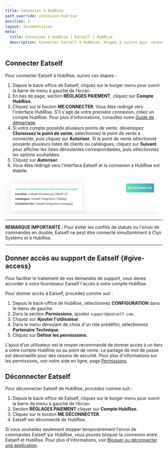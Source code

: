 ```yaml
---
title: Connexion à HubRise
path_override: connexion-hubrise
position: 2
layout: documentation
meta:
  title: Connexion à HubRise | Eatself | HubRise
  description: Connecter Eatself à HubRise, étapes à suivre pour recevoir vos commandes Eatself dans votre logiciel de caisse.
---
```



## Connecter Eatself

Pour connecter Eatself à HubRise, suivez ces étapes :

1. Depuis le back-office de Eatself, cliquez sur le burger menu pour ouvrir la barre de menu à gauche de l’écran.
1. En bas de page, section **RÉGLAGES PAIEMENT**, cliquez sur **Compte HubRise**.
1. Cliquez sur le bouton **ME CONNECTER**. Vous êtes redirigé vers l'interface HubRise. S'il s'agit de votre première connexion, créez un compte HubRise. Pour plus d'informations, consultez notre [Guide de démarrage](/docs/get-started). 
1. Si votre compte possède plusieurs points de vente, développez **Choisissez le point de vente**, sélectionnez le point de vente à connecter, puis cliquez sur **Autoriser**. Si le point de vente sélectionné possède plusieurs listes de clients ou catalogues, cliquez sur **Suivant** pour afficher les listes déroulantes correspondantes, puis sélectionnez les options souhaitées.
1. Cliquez sur **Autoriser**.
1. Vous êtes redirigé vers l'interface Eatself et la connexion à HubRise est établie.

![Connecter Eatself à HubRise](./images/001-2x-eatself-connection.png)

---

**REMARQUE IMPORTANTE :** Pour éviter les conflits de statuts ou l'envoi de commandes en double, Eatself ne peut être connecté simultanément à Clyo Systems et à HubRise.

---


## Donner accès au support de Eatself {#give-access}

Pour faciliter le traitement de vos demandes de support, vous devez accorder à votre fournisseur Eatself l'accès à votre compte HubRise.

Pour donner accès à Eatself, procédez comme suit :

1. Depuis le back-office de HubRise, sélectionnez **CONFIGURATION** dans le menu de gauche.
1. Dans la section **Permissions**, ajoutez `support@eatself.com`.
1. Cliquez sur **Ajouter l'utilisateur**.
1. Dans le menu déroulant de choix d'un rôle prédéfini, sélectionnez **Partenaire Technique**.
1. Cliquez sur **Définir les permissions**.

L'ajout d'un utilisateur est le moyen recommandé de donner accès à un tiers à votre compte HubRise ou au point de vente. Le partage de mot de passe est déconseillé pour des raisons de sécurité. Pour plus d'informations sur les permissions, voir notre aide en ligne, page [Permissions](/docs/permissions).

## Déconnecter Eatself

Pour déconnecter Eatself de HubRise, procédez comme suit :

1. Depuis le back-office de Eatself, cliquez sur le burger menu pour ouvrir la barre de menu à gauche de l’écran.
1. Section **RÉGLAGES PAIEMENT** cliquer sur **Compte HubRise**.
1. Cliquez sur le bouton **ME DÉCONNECTER**.
1. Eatself est déconnecté de HubRise.

Si vous souhaitez seulement stopper temporairement l'envoi de commandes Eatself sur HubRise, vous pouvez bloquer la connexion entre Eatself et HubRise. Pour plus d'informations, voir [Bloquer ou déconnecter une application](/docs/connections#block-or-disconnect).
